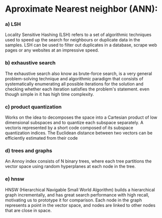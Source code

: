 # Aproximate Nearest neighbor (ANN):

### a) LSH

Locality Sensitive Hashing (LSH) refers to a set of algorithmic techniques used to speed up the search for neighbours or duplicate data in the samples.
LSH can be used to filter out duplicates in a database, scrape web pages or any websites at an impressive speed.

### b) exhaustive search

The exhaustive search also know as  brute-force search, is a very general problem-solving technique and algorithmic paradigm that consists of systematically
enumerating all possible iterations for the solution and checking whether each iteration satisfies the problem's statement.
even though simple in it has high time complexity.

### c) product quantization

Works on the idea to decomposes the space into a Cartesian product of low dimensional subspaces and to quantize each subspace separately. A vectoris represented
by a short code composed of its subspace quantization indices. The Euclidean distance between two vectors can be efficiently estimated from their code

### d) trees and graphs

An Annoy index consists of N binary trees, where each tree partitions the vector space using random hyperplanes at each node in the tree.

### e) hnsw

HNSW (Hierarchical Navigable Small World Algorithm) builds a hierarchical graph incrementally, and has great search performance with high recall, motivating us 
to prototype it for comparison. Each node in the graph represents a point in the vector space, and nodes are linked to other nodes that are close in space.
